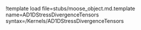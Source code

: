 !template load file=stubs/moose_object.md.template name=AD1DStressDivergenceTensors syntax=/Kernels/AD1DStressDivergenceTensors